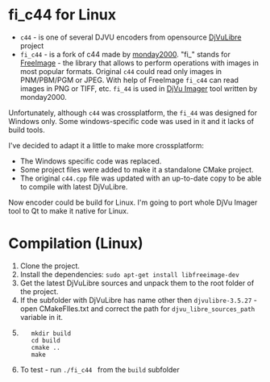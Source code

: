 # fi_c44 for Linux

* `c44` - is one of several DJVU encoders from opensource [DjVuLibre](http://djvu.sourceforge.net) project
* `fi_c44` - is a fork of c44 made by [monday2000](http://djvu-soft.narod.ru/soft/fi_c44.htm). "fi_" stands for [FreeImage](http://freeimage.sourceforge.net) - the library that allows to perform operations with images in most popular formats. Original `c44` could read only images in PNM/PBM/PGM or JPEG. With help of FreeImage `fi_c44` can read images in PNG or TIFF, etc. `fi_44` is used in [DjVu Imager](http://djvu-soft.narod.ru/scan/djvu_imager.htm) tool written by monday2000.

Unfortunately, although `c44` was crossplatform, the `fi_44` was designed for Windows only. Some windows-specific code was used in it and it lacks of build tools.

I've decided to adapt it a little to make more crossplatform:

* The Windows specific code was replaced.
* Some project files were added to make it a standalone CMake project.
* The original `c44.cpp` file was updated with an up-to-date copy to be able to compile with latest DjVuLibre.

Now encoder could be build for Linux.
I'm going to port whole DjVu Imager tool to Qt to make it native for Linux.

# Compilation (Linux)
1. Clone the project.
2. Install the dependencies: `sudo apt-get install libfreeimage-dev`
3. Get the latest DjVuLibre sources and unpack them to the root folder of the project.
4. If the subfolder with DjVuLibre has name other then `djvulibre-3.5.27` - open CMakeFIles.txt and correct the path for `djvu_libre_sources_path` variable in it.
5. ```
      mkdir build
      cd build
      cmake ..
      make
   ```
6. To test - run `./fi_c44 ` from the `build` subfolder
